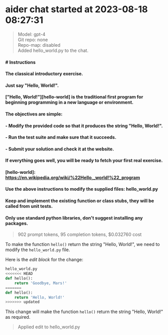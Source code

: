 
# aider chat started at 2023-08-18 08:27:31

> Model: gpt-4  
> Git repo: none  
> Repo-map: disabled  
> Added hello_world.py to the chat.  

#### # Instructions  
####   
#### The classical introductory exercise.  
#### Just say "Hello, World!".  
####   
#### ["Hello, World!"][hello-world] is the traditional first program for beginning programming in a new language or environment.  
####   
#### The objectives are simple:  
####   
#### - Modify the provided code so that it produces the string "Hello, World!".  
#### - Run the test suite and make sure that it succeeds.  
#### - Submit your solution and check it at the website.  
####   
#### If everything goes well, you will be ready to fetch your first real exercise.  
####   
#### [hello-world]: https://en.wikipedia.org/wiki/%22Hello,_world!%22_program  
####   
#### ####  
####   
#### Use the above instructions to modify the supplied files: hello_world.py  
#### Keep and implement the existing function or class stubs, they will be called from unit tests.  
#### Only use standard python libraries, don't suggest installing any packages.  
> 902 prompt tokens, 95 completion tokens, $0.032760 cost  

To make the function `hello()` return the string "Hello, World!", we need to modify the `hello_world.py` file.

Here is the *edit block* for the change:

```python
hello_world.py
<<<<<<< HEAD
def hello():
    return 'Goodbye, Mars!'
=======
def hello():
    return 'Hello, World!'
>>>>>>> updated
```

This change will make the function `hello()` return the string "Hello, World!" as required.

> Applied edit to hello_world.py  

